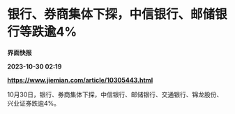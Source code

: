 # 银行、券商集体下探，中信银行、邮储银行等跌逾4%
**界面快报**

**2023-10-30 02:19**

**https://www.jiemian.com/article/10305443.html**

10月30日，银行、券商集体下探，中信银行、邮储银行、交通银行、锦龙股份、兴业证券跌逾4%。